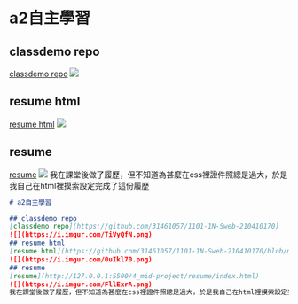 # a2自主學習

## classdemo repo
[classdemo repo](https://github.com/31461057/1101-1N-Sweb-210410170)
![](https://i.imgur.com/TiVyQfN.png)
## resume html
[resume html](https://github.com/31461057/1101-1N-Sweb-210410170/blob/main/4_mid-project/resume/index.html)
![](https://i.imgur.com/0uIkl70.png)
## resume
[resume](http://127.0.0.1:5500/4_mid-project/resume/index.html)
![](https://i.imgur.com/FllExrA.png)
我在課堂後做了履歷，但不知道為甚麼在css裡證件照總是過大，於是我自己在html裡摸索設定完成了這份履歷
```markdown
# a2自主學習

## classdemo repo
[classdemo repo](https://github.com/31461057/1101-1N-Sweb-210410170)
![](https://i.imgur.com/TiVyQfN.png)
## resume html
[resume html](https://github.com/31461057/1101-1N-Sweb-210410170/blob/main/4_mid-project/resume/index.html)
![](https://i.imgur.com/0uIkl70.png)
## resume
[resume](http://127.0.0.1:5500/4_mid-project/resume/index.html)
![](https://i.imgur.com/FllExrA.png)
我在課堂後做了履歷，但不知道為甚麼在css裡證件照總是過大，於是我自己在html裡摸索設定完成了這份履歷
```
